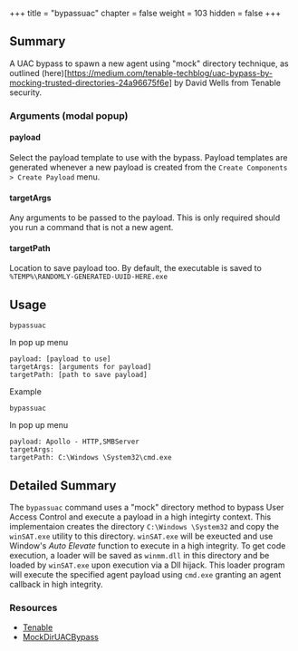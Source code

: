 +++
title = "bypassuac"
chapter = false
weight = 103
hidden = false
+++

## Summary

A UAC bypass to spawn a new agent using "mock" directory technique, as outlined (here)[https://medium.com/tenable-techblog/uac-bypass-by-mocking-trusted-directories-24a96675f6e] by David Wells from Tenable security.

### Arguments (modal popup)

#### payload
Select the payload template to use with the bypass. Payload templates are generated whenever a new payload is created from the `Create Components > Create Payload` menu.

#### targetArgs
Any arguments to be passed to the payload. This is only required should you run a command that is not a new agent.

#### targetPath
Location to save payload too. By default, the executable is saved to `%TEMP%\RANDOMLY-GENERATED-UUID-HERE.exe`

## Usage
```
bypassuac
```
In pop up menu
```
payload: [payload to use]
targetArgs: [arguments for payload]
targetPath: [path to save payload]
```
Example
```
bypassuac
```
In pop up menu
```
payload: Apollo - HTTP,SMBServer
targetArgs:
targetPath: C:\Windows \System32\cmd.exe
```

## Detailed Summary
The `bypassuac` command uses a "mock" directory method to bypass User Access Control and execute a payload in a high integirty context. This implementaion creates the directory `C:\Windows \System32` and copy the `winSAT.exe` utility to this directory. `winSAT.exe` will be exeucted and use Window's _Auto Elevate_ function to execute in a high integrity. To get code execution, a loader will be saved as `winmm.dll` in this directory and be loaded by `winSAT.exe` upon execution via a Dll hijack. This loader program will execute the specified agent payload using `cmd.exe` granting an agent callback in high integrity. 

### Resources
- [Tenable](https://medium.com/tenable-techblog/uac-bypass-by-mocking-trusted-directories-24a96675f6e)
- [MockDirUACBypass](https://github.com/matterpreter/OffensiveCSharp/tree/master/MockDirUACBypass)
